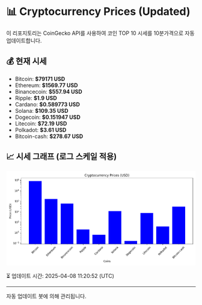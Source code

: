 
# 📊 Cryptocurrency Prices (Updated)

이 리포지토리는 CoinGecko API를 사용하여 코인 TOP 10 시세를 10분가격으로 자동 업데이트합니다.

## 💰 현재 시세
- Bitcoin: **$79171 USD**
- Ethereum: **$1569.77 USD**
- Binancecoin: **$557.94 USD**
- Ripple: **$1.9 USD**
- Cardano: **$0.589773 USD**
- Solana: **$109.35 USD**
- Dogecoin: **$0.151947 USD**
- Litecoin: **$72.19 USD**
- Polkadot: **$3.61 USD**
- Bitcoin-cash: **$278.67 USD**

## 📈 시세 그래프 (로그 스케일 적용)
![Crypto Prices](crypto_prices.png)

⏳ 업데이트 시간: 2025-04-08 11:20:52 (UTC)

---
자동 업데이트 봇에 의해 관리됩니다.
